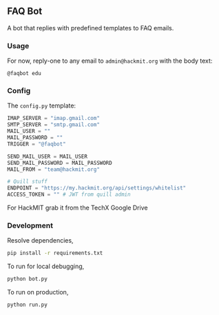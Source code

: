 ## FAQ Bot

A bot that replies with predefined templates to FAQ emails.

### Usage

For now, reply-one to any email to `admin@hackmit.org` with the body text:

```
@faqbot edu
```

### Config

The `config.py` template:

```python
IMAP_SERVER = "imap.gmail.com"
SMTP_SERVER = "smtp.gmail.com"
MAIL_USER = ""
MAIL_PASSWORD = ""
TRIGGER = "@faqbot"

SEND_MAIL_USER = MAIL_USER
SEND_MAIL_PASSWORD = MAIL_PASSWORD
MAIL_FROM = "team@hackmit.org"

# Quill stuff
ENDPOINT = "https://my.hackmit.org/api/settings/whitelist"
ACCESS_TOKEN = "" # JWT from quill admin
```

For HackMIT grab it from the TechX Google Drive

### Development

Resolve dependencies,

```bash
pip install -r requirements.txt
```

To run for local debugging,

```bash
python bot.py
```

To run on production,

```bash
python run.py
```